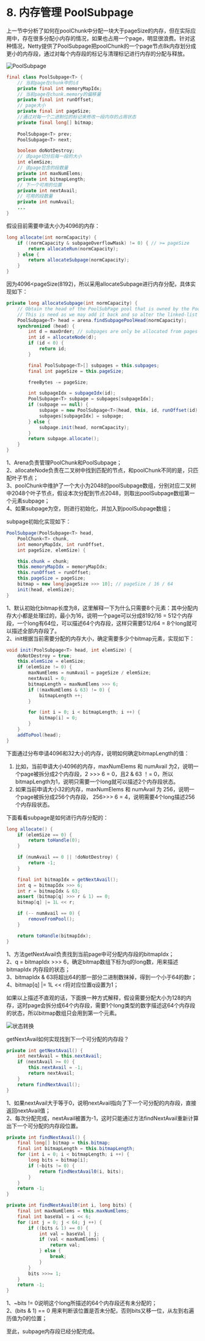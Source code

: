 # 8. 内存管理 PoolSubpage

上一节中分析了如何在poolChunk中分配一块大于pageSize的内存，但在实际应用中，存在很多分配小内存的情况，如果也占用一个page，明显很浪费。针对这种情况，Netty提供了PoolSubpage把poolChunk的一个page节点8k内存划分成更小的内存段，通过对每个内存段的标记与清理标记进行内存的分配与释放。

![PoolSubpage](../../../.gitbook/assets/image%20%28187%29.png)

```java
final class PoolSubpage<T> {
    // 当前page在chunk中的id
    private final int memoryMapIdx; 
    // 当前page在chunk.memory的偏移量
    private final int runOffset;    
    // page大小
    private final int pageSize;
    //通过对每一个二进制位的标记来修改一段内存的占用状态
    private final long[] bitmap; 
    
    PoolSubpage<T> prev;     
    PoolSubpage<T> next;

    boolean doNotDestroy;    
    // 该page切分后每一段的大小
    int elemSize;   
    // 该page包含的段数量
    private int maxNumElems;        
    private int bitmapLength;
    // 下一个可用的位置
    private int nextAvail;
    // 可用的段数量
    private int numAvail;       
    ...
}
```

假设目前需要申请大小为4096的内存：

```java
long allocate(int normCapacity) {
    if ((normCapacity & subpageOverflowMask) != 0) { // >= pageSize
        return allocateRun(normCapacity);
    } else {
        return allocateSubpage(normCapacity);
    }
}
```

因为4096&lt;pageSize\(8192\)，所以采用allocateSubpage进行内存分配，具体实现如下：

```java
private long allocateSubpage(int normCapacity) {
    // Obtain the head of the PoolSubPage pool that is owned by the PoolArena and synchronize on it.
    // This is need as we may add it back and so alter the linked-list structure.
    PoolSubpage<T> head = arena.findSubpagePoolHead(normCapacity);
    synchronized (head) {
        int d = maxOrder; // subpages are only be allocated from pages i.e., leaves
        int id = allocateNode(d);
        if (id < 0) {
            return id;
        }

        final PoolSubpage<T>[] subpages = this.subpages;
        final int pageSize = this.pageSize;

        freeBytes -= pageSize;

        int subpageIdx = subpageIdx(id);
        PoolSubpage<T> subpage = subpages[subpageIdx];
        if (subpage == null) {
            subpage = new PoolSubpage<T>(head, this, id, runOffset(id), pageSize, normCapacity);
            subpages[subpageIdx] = subpage;
        } else {
            subpage.init(head, normCapacity);
        }
        return subpage.allocate();
    }
}
```

1、Arena负责管理PoolChunk和PoolSubpage；  
 2、allocateNode负责在二叉树中找到匹配的节点，和poolChunk不同的是，只匹配叶子节点；  
 3、poolChunk中维护了一个大小为2048的poolSubpage数组，分别对应二叉树中2048个叶子节点，假设本次分配到节点2048，则取出poolSubpage数组第一个元素subpage；  
 4、如果subpage为空，则进行初始化，并加入到poolSubpage数组；

subpage初始化实现如下：

```java
PoolSubpage(PoolSubpage<T> head, 
    PoolChunk<T> chunk, 
    int memoryMapIdx, int runOffset, 
    int pageSize, elemSize) {

    this.chunk = chunk;
    this.memoryMapIdx = memoryMapIdx;
    this.runOffset = runOffset;
    this.pageSize = pageSize;
    bitmap = new long[pageSize >>> 10]; // pageSize / 16 / 64
    init(head, elemSize);
}
```

1、默认初始化bitmap长度为8，这里解释一下为什么只需要8个元素：其中分配内存大小都是处理过的，最小为16，说明一个page可以分成8192/16 = 512个内存段，一个long有64位，可以描述64个内存段，这样只需要512/64 = 8个long就可以描述全部内存段了。  
 2、init根据当前需要分配的内存大小，确定需要多少个bitmap元素，实现如下：

```java
void init(PoolSubpage<T> head, int elemSize) {
    doNotDestroy = true;
    this.elemSize = elemSize;
    if (elemSize != 0) {
        maxNumElems = numAvail = pageSize / elemSize;
        nextAvail = 0;
        bitmapLength = maxNumElems >>> 6;
        if ((maxNumElems & 63) != 0) {
            bitmapLength ++;
        }

        for (int i = 0; i < bitmapLength; i ++) {
            bitmap[i] = 0;
        }
    }
    addToPool(head);
}
```

下面通过分布申请4096和32大小的内存，说明如何确定bitmapLength的值：

1. 比如，当前申请大小4096的内存，maxNumElems 和 numAvail 为2，说明一个page被拆分成2个内存段，2 &gt;&gt;&gt; 6 = 0，且2 & 63 ！= 0，所以bitmapLength为1，说明只需要一个long就可以描述2个内存段状态。
2. 如果当前申请大小32的内存，maxNumElems 和 numAvail 为 256，说明一个page被拆分成256个内存段， 256&gt;&gt;&gt; 6 = 4，说明需要4个long描述256个内存段状态。

下面看看subpage是如何进行内存分配的：

```java
long allocate() {
    if (elemSize == 0) {
        return toHandle(0);
    }

    if (numAvail == 0 || !doNotDestroy) {
        return -1;
    }

    final int bitmapIdx = getNextAvail();
    int q = bitmapIdx >>> 6;
    int r = bitmapIdx & 63;
    assert (bitmap[q] >>> r & 1) == 0;
    bitmap[q] |= 1L << r;

    if (-- numAvail == 0) {
        removeFromPool();
    }

    return toHandle(bitmapIdx);
}
```

1、方法getNextAvail负责找到当前page中可分配内存段的bitmapIdx；  
 2、q = bitmapIdx &gt;&gt;&gt; 6，确定bitmap数组下标为q的long数，用来描述 bitmapIdx 内存段的状态；  
 3、bitmapIdx & 63将超出64的那一部分二进制数抹掉，得到一个小于64的数r；  
 4、bitmap\[q\] \|= 1L &lt;&lt; r将对应位置q设置为1；

如果以上描述不直观的话，下面换一种方式解释，假设需要分配大小为128的内存，这时page会拆分成64个内存段，需要1个long类型的数字描述这64个内存段的状态，所以bitmap数组只会用到第一个元素。

![&#x72B6;&#x6001;&#x8F6C;&#x6362;](../../../.gitbook/assets/image%20%2854%29.png)

getNextAvail如何实现找到下一个可分配的内存段？

```java
private int getNextAvail() {
    int nextAvail = this.nextAvail;
    if (nextAvail >= 0) {
        this.nextAvail = -1;
        return nextAvail;
    }
    return findNextAvail();
}
```

1、如果nextAvail大于等于0，说明nextAvail指向了下一个可分配的内存段，直接返回nextAvail值；  
 2、每次分配完成，nextAvail被置为-1，这时只能通过方法findNextAvail重新计算出下一个可分配的内存段位置。

```java
private int findNextAvail() {
    final long[] bitmap = this.bitmap;
    final int bitmapLength = this.bitmapLength;
    for (int i = 0; i < bitmapLength; i ++) {
        long bits = bitmap[i];
        if (~bits != 0) {
            return findNextAvail0(i, bits);
        }
    }
    return -1;
}

private int findNextAvail0(int i, long bits) {
    final int maxNumElems = this.maxNumElems;
    final int baseVal = i << 6;
    for (int j = 0; j < 64; j ++) {
        if ((bits & 1) == 0) {
            int val = baseVal | j;
            if (val < maxNumElems) {
                return val;
            } else {
                break;
            }
        }
        bits >>>= 1;
    }
    return -1;
}
```

1、~bits != 0说明这个long所描述的64个内存段还有未分配的；  
 2、\(bits & 1\) == 0 用来判断该位置是否未分配，否则bits又移一位，从左到右遍历值为0的位置；

至此，subpage内存段已经分配完成。  
  


